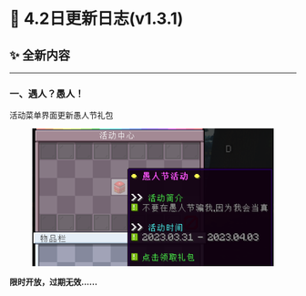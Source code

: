 # 🧾 4.2日更新日志(v1.3.1)

## ✨ **全新内容**

****

### **一、遇人？愚人！**

活动菜单界面更新愚人节礼包

<figure><img src="../../.gitbook/assets/image.png" alt=""><figcaption></figcaption></figure>

**限时开放，过期无效......**



